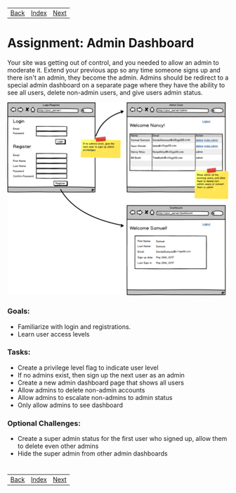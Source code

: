 <table width="100%">
    <tr>
        <td><a href="./009_Authorization.md">Back</a></td>
        <td><a href="../../Index.md">Index</a></td>
        <td><a href="./011_WaterBnB.md">Next</a></td>
    </tr>
</table>

#

#   Assignment: Admin Dashboard
Your site was getting out of control, and you needed to allow an admin to moderate it. Extend your previous app so any time someone signs up and there isn't an admin, they become the admin. Admins should be redirect to a special admin dashboard on a separate page where they have the ability to see all users, delete non-admin users, and give users admin status.

<img src="./../../000_img/10_05_admindash.png">

### __Goals:__
*   Familiarize with login and registrations.
*   Learn user access levels
### __Tasks:__
*   Create a privilege level flag to indicate user level
*   If no admins exist, then sign up the next user as an admin
*   Create a new admin dashboard page that shows all users
*   Allow admins to delete non-admin accounts
*   Allow admins to escalate non-admins to admin status
*   Only allow admins to see dashboard
### __Optional Challenges:__
*   Create a super admin status for the first user who signed up, allow them to delete even other admins
*   Hide the super admin from other admin dashboards

#

[]()
<table width="100%">
    <tr>
        <td><a href="./009_Authorization.md">Back</a></td>
        <td><a href="../../Index.md">Index</a></td>
        <td><a href="./011_WaterBnB.md">Next</a></td>
    </tr>
</table>